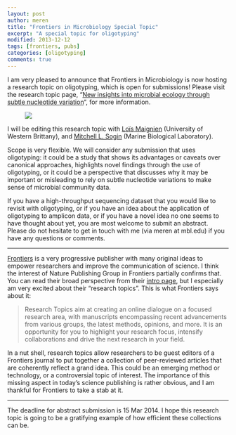 ```yaml
---
layout: post
author: meren
title: "Frontiers in Microbiology Special Topic"
excerpt: "A special topic for oligotyping"
modified: 2013-12-12
tags: [frontiers, pubs]
categories: [oligotyping]
comments: true
---
```


I am very pleased to announce that Frontiers in Microbiology is now hosting a research topic on oligotyping, which is open for submissions! Please visit the research topic page, “[New insights into microbial ecology through subtle nucleotide variation](http://www.frontiersin.org/systems_microbiology/researchtopics/new_insights_into_microbial_ec/2427)“, for more information.

<figure>
	<a href="http://www.frontiersin.org/systems_microbiology/researchtopics/new_insights_into_microbial_ec/2427"><img src="{{ site.url }}/images/oligotyping/frontiers-oligotyping.png"></a>
</figure>

I will be editing this research topic with [Loïs Maignien](http://www.mendeley.com/profiles/lois-maignien/) (University of Western Brittany), and [Mitchell L. Sogin](http://www.mbl.edu/jbpc/faculty/mitchell-sogin/) (Marine Biological Laboratory).

Scope is very flexible. We will consider any submission that uses oligotyping: it could be a study that shows its advantages or caveats over canonical approaches, highlights novel findings through the use of oligotyping, or it could be a perspective that discusses why it may be important or misleading to rely on subtle nucleotide variations to make sense of microbial community data.

If you have a high-throughput sequencing dataset that you would like to revisit with oligotyping, or if you have an idea about the application of oligotyping to amplicon data, or if you have a novel idea no one seems to have thought about yet, you are most welcome to submit an abstract. Please do not hesitate to get in touch with me (via meren at mbl.edu) if you have any questions or comments.

---

[Frontiers](http://frontiersin.org/) is a very progressive publisher with many original ideas to empower researchers and improve the communication of science. I think the interest of Nature Publishing Group in Frontiers partially confirms that. You can read their broad perspective from their [intro page](http://www.frontiersin.org/about), but I especially am very excited about their “research topics”. This is what Frontiers says about it:

>Research Topics aim at creating an online dialogue on a focused research area, with manuscripts encompassing recent advancements from various groups, the latest methods, opinions, and more. It is an opportunity for you to highlight your research focus, intensify collaborations and drive the next research in your field.

In a nut shell, research topics allow researchers to be guest editors of a Frontiers journal to put together a collection of peer-reviewed articles that are coherently reflect a grand idea. This could be an emerging method or technology, or a controversial topic of interest. The importance of this missing aspect in today’s science publishing is rather obvious, and I am thankful for Frontiers to take a stab at it.

---

The deadline for abstract submission is 15 Mar 2014. I hope this research topic is going to be a gratifying example of how efficient these collections can be.
